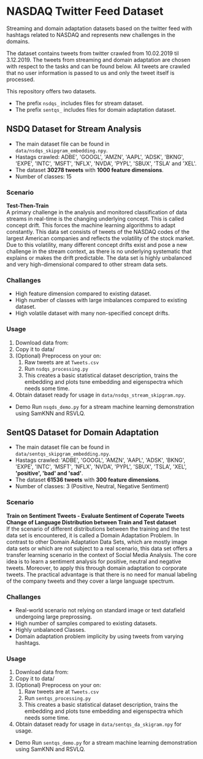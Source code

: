 # NASDAQ Twitter Feed Dataset
Streaming and domain adaptation datasets based on the twitter feed 
with hashtags related to NASDAQ and represents new challenges in the domains.

The dataset contains tweets from twitter crawled from 10.02.2019 til 3.12.2019.
The tweets from streaming and domain adaptation are chosen with respect to the tasks and can be found below.
All tweets are crawled that no user information is passed to us and only the tweet itself is processed. 

This repository offers two datasets.
* The prefix `nsdqs_` includes files for stream dataset.
* The prefix `sentqs_` includes files for domain adaptation dataset.

## NSDQ Dataset for Stream Analysis 
* The main dataset file can be found in `data/nsdqs_skipgram_embedding.npy`. 
* Hastags crawled: ADBE', 'GOOGL', 'AMZN', 'AAPL', 'ADSK', 'BKNG',
'EXPE', 'INTC', 'MSFT', 'NFLX', 'NVDA', 'PYPL', 'SBUX', 'TSLA' and 'XEL'.
* The dataset __30278 tweets__ with __1000 feature dimensions__.
* Number of classes: 15

### Scenario
__Test-Then-Train__<br/>
A primary challenge in the analysis and monitored classification of data streams in real-time is the changing underlying concept. This is called concept drift. This forces the machine learning algorithms to adapt constantly. This data set consists of tweets of the NASDAQ codes of the largest American companies and reflects the volatility of the stock market. Due to this volatility, many different concept drifts exist and pose a new challenge in the stream context, as there is no underlying systematic that explains or makes the drift predictable. The data set is highly unbalanced and very high-dimensional compared to other stream data sets. 

### Challanges
* High feature dimension compared to existing dataset.
* High number of classes with large imbalances compared to existing dataset.
* High volatile dataset with many non-specified concept drifts.

### Usage
1. Download data from: 
2. Copy it to data/ 
3. (Optional) Preprocess on your on:
    1. Raw tweets are at `Tweets.csv`
    2. Run `nsdqs_processing.py`
    3. This creates a basic statistical dataset description, trains the embedding and plots tsne embedding and eigenspectra which needs some time. 
4. Obtain dataset ready for usage in `data/nsdqs_stream_skipgram.npy`.
  
* Demo 
Run `nsqds_demo.py` for a stream machine learning demonstration using SamKNN and RSVLQ. 
  
## SentQS Dataset for Domain Adaptation 
* The main dataset file can be found in `data/sentqs_skipgram_embedding.npy`. 
* Hastags crawled: 'ADBE', 'GOOGL', 'AMZN', 'AAPL', 'ADSK', 'BKNG',
'EXPE', 'INTC', 'MSFT', 'NFLX', 'NVDA', 'PYPL', 'SBUX', 'TSLA', 'XEL', __'positive', 'bad' and 'sad'__.
* The dataset __61536 tweets__ with __300 feature dimensions__.
* Number of classes: 3 (Positive, Neutral, Negative Sentiment)

### Scenario
__Train on Sentiment Tweets - Evaluate Sentiment of Coperate Tweets__<br/>
__Change of Language Distribution between Train and Test dataset__<br/>
If the scenario of different distributions between the training and the test data set is encountered, it is called a Domain Adaptation Problem. In contrast to other Domain Adaptation Data Sets, which are mostly image data sets or which are not subject to a real scenario, this data set offers a transfer learning scenario in the context of Social Media Analysis. 
The core idea is to learn a sentiment analysis for positive, neutral and negative tweets. Moreover, to apply this through domain adaptation to corporate tweets. The practical advantage is that there is no need for manual labeling of the company tweets and they cover a large language spectrum. 


### Challanges
* Real-world scenario not relying on standard image or text datafield undergoing large preprossing. 
* High number of samples compared to existing datasets.
* Highly unbalanced Classes.
* Domain adaptation problem implicity by using tweets from varying hashtags.

### Usage
1. Download data from: 
2. Copy it to data/ 
3. (Optional) Preprocess on your on:
    1. Raw tweets are at `Tweets.csv`
    2. Run `sentqs_processing.py`
    3. This creates a basic statistical dataset description, trains the embedding and plots tsne embedding and eigenspectra which needs some time. 
4. Obtain dataset ready for usage in `data/sentqs_da_skigram.npy` for usage.
  
* Demo 
Run `sentqs_demo.py` for a stream machine learning demonstration using SamKNN and RSVLQ. 
